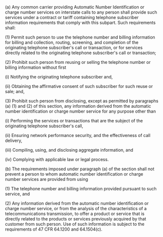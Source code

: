 (a) Any common carrier providing Automatic Number Identification or charge number services on interstate calls to any person shall provide such services under a contract or tariff containing telephone subscriber information requirements that comply with this subpart. Such requirements shall:

(1) Permit such person to use the telephone number and billing information for billing and collection, routing, screening, and completion of the originating telephone subscriber's call or transaction, or for services directly related to the originating telephone subscriber's call or transaction;

(2) Prohibit such person from reusing or selling the telephone number or billing information without first

(i) Notifying the originating telephone subscriber and,

(ii) Obtaining the affirmative consent of such subscriber for such reuse or sale; and,

(3) Prohibit such person from disclosing, except as permitted by paragraphs (a) (1) and (2) of this section, any information derived from the automatic number identification or charge number service for any purpose other than

(i) Performing the services or transactions that are the subject of the originating telephone subscriber's call,

(ii) Ensuring network performance security, and the effectiveness of call delivery,

(iii) Compiling, using, and disclosing aggregate information, and

(iv) Complying with applicable law or legal process.

(b) The requirements imposed under paragraph (a) of the section shall not prevent a person to whom automatic number identification or charge number services are provided from using

(1) The telephone number and billing information provided pursuant to such service, and

(2) Any information derived from the automatic number identification or charge number service, or from the analysis of the characteristics of a telecommunications transmission, to offer a product or service that is directly related to the products or services previously acquired by that customer from such person. Use of such information is subject to the requirements of 47 CFR 64.1200 and 64.1504(c).

